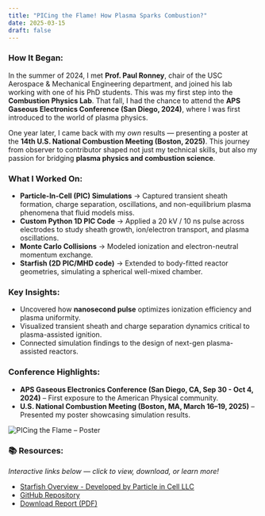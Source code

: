 ```yaml
---
title: "PICing the Flame! How Plasma Sparks Combustion?"
date: 2025-03-15
draft: false
---
```

### **How It Began:**

In the summer of 2024, I met **Prof. Paul Ronney**, chair of the USC Aerospace & Mechanical Engineering department, and joined his lab working with one of his PhD students. This was my first step into the **Combustion Physics Lab**. That fall, I had the chance to attend the **APS Gaseous Electronics Conference (San Diego, 2024)**, where I was first introduced to the world of plasma physics.  

One year later, I came back with my *own* results — presenting a poster at the **14th U.S. National Combustion Meeting (Boston, 2025)**. This journey from observer to contributor shaped not just my technical skills, but also my passion for bridging **plasma physics and combustion science**. 

### **What I Worked On:**  
- **Particle-In-Cell (PIC) Simulations** → Captured transient sheath formation, charge separation, oscillations, and non-equilibrium plasma phenomena that fluid models miss.  
- **Custom Python 1D PIC Code** → Applied a 20 kV / 10 ns pulse across electrodes to study sheath growth, ion/electron transport, and plasma oscillations.  
- **Monte Carlo Collisions** → Modeled ionization and electron-neutral momentum exchange.  
- **Starfish (2D PIC/MHD code)** → Extended to body-fitted reactor geometries, simulating a spherical well-mixed chamber.  


### **Key Insights:**  
- Uncovered how **nanosecond pulse** optimizes ionization efficiency and plasma uniformity.  
- Visualized transient sheath and charge separation dynamics critical to plasma-assisted ignition.  
- Connected simulation findings to the design of next-gen plasma-assisted reactors.  


### **Conference Highlights:**  

- **APS Gaseous Electronics Conference (San Diego, CA, Sep 30 - Oct 4, 2024)** – First exposure to the American Physical community.  
- **U.S. National Combustion Meeting (Boston, MA, March 16–19, 2025)** – Presented my poster showcasing simulation results.  

![PICing the Flame – Poster](/images/NCM_2025.png)

### 📚 **Resources:**
*Interactive links below — click to view, download, or learn more!*
- [Starfish Overview - Developed by Particle in Cell LLC](https://www.particleincell.com/starfish/)
- [GitHub Repository](https://github.com/particleincell/Starfish)
- [Download Report (PDF)](/files/NCM_2025.pdf)